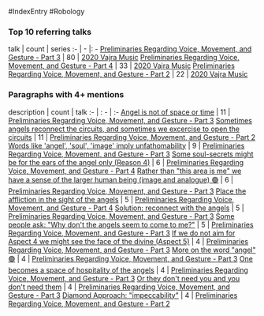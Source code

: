 #IndexEntry #Robology

### Top 10 referring talks
talk | count | series
:- | - |: -
<a data-href="Preliminaries Regarding Voice, Movement, and Gesture - Part 3" href="Preliminaries+Regarding+Voice%2C+Movement%2C+and+Gesture+-+Part+3" class="internal-link" target="_blank" rel="noopener">Preliminaries Regarding Voice, Movement, and Gesture - Part 3</a> | 80 | <a data-href="2020 Vajra Music" href="2020+Vajra+Music" class="internal-link" target="_blank" rel="noopener">2020 Vajra Music</a>
<a data-href="Preliminaries Regarding Voice, Movement, and Gesture - Part 4" href="Preliminaries+Regarding+Voice%2C+Movement%2C+and+Gesture+-+Part+4" class="internal-link" target="_blank" rel="noopener">Preliminaries Regarding Voice, Movement, and Gesture - Part 4</a> | 33 | <a data-href="2020 Vajra Music" href="2020+Vajra+Music" class="internal-link" target="_blank" rel="noopener">2020 Vajra Music</a>
<a data-href="Preliminaries Regarding Voice, Movement, and Gesture - Part 2" href="Preliminaries+Regarding+Voice%2C+Movement%2C+and+Gesture+-+Part+2" class="internal-link" target="_blank" rel="noopener">Preliminaries Regarding Voice, Movement, and Gesture - Part 2</a> | 22 | <a data-href="2020 Vajra Music" href="2020+Vajra+Music" class="internal-link" target="_blank" rel="noopener">2020 Vajra Music</a>

### Paragraphs with 4+ mentions
description | count | talk
:- | : - | :-
<a aria-label-position="top" aria-label="Preliminaries Regarding Voice, Movement, and Gesture - Part 3 > Angel is not of space or time" data-href="Preliminaries Regarding Voice, Movement, and Gesture - Part 3#Angel is not of space or time" href="Preliminaries+Regarding+Voice%2C+Movement%2C+and+Gesture+-+Part+3#Angel+is+not+of+space+or+time" class="internal-link" target="_blank" rel="noopener">Angel is not of space or time</a> | 11 | <a data-href="Preliminaries Regarding Voice, Movement, and Gesture - Part 3" href="Preliminaries+Regarding+Voice%2C+Movement%2C+and+Gesture+-+Part+3" class="internal-link" target="_blank" rel="noopener">Preliminaries Regarding Voice, Movement, and Gesture - Part 3</a>
<a aria-label-position="top" aria-label="Preliminaries Regarding Voice, Movement, and Gesture - Part 2 > Sometimes angels reconnect the circuits and sometimes we excercise to open the circuits" data-href="Preliminaries Regarding Voice, Movement, and Gesture - Part 2#Sometimes angels reconnect the circuits and sometimes we excercise to open the circuits" href="Preliminaries+Regarding+Voice%2C+Movement%2C+and+Gesture+-+Part+2#Sometimes+angels+reconnect+the+circuits+and+sometimes+we+excercise+to+open+the+circuits" class="internal-link" target="_blank" rel="noopener">Sometimes angels reconnect the circuits, and sometimes we excercise to open the circuits</a> | 11 | <a data-href="Preliminaries Regarding Voice, Movement, and Gesture - Part 2" href="Preliminaries+Regarding+Voice%2C+Movement%2C+and+Gesture+-+Part+2" class="internal-link" target="_blank" rel="noopener">Preliminaries Regarding Voice, Movement, and Gesture - Part 2</a>
<a aria-label-position="top" aria-label="Preliminaries Regarding Voice, Movement, and Gesture - Part 3 > Words like angel soul image imply unfathomability" data-href="Preliminaries Regarding Voice, Movement, and Gesture - Part 3#Words like angel soul image imply unfathomability" href="Preliminaries+Regarding+Voice%2C+Movement%2C+and+Gesture+-+Part+3#Words+like+%27angel%27+%27soul%27+%27image%27+imply+unfathomability" class="internal-link" target="_blank" rel="noopener">Words like &#x27;angel&#x27;, &#x27;soul&#x27;, &#x27;image&#x27; imply unfathomability</a> | 9 | <a data-href="Preliminaries Regarding Voice, Movement, and Gesture - Part 3" href="Preliminaries+Regarding+Voice%2C+Movement%2C+and+Gesture+-+Part+3" class="internal-link" target="_blank" rel="noopener">Preliminaries Regarding Voice, Movement, and Gesture - Part 3</a>
<a aria-label-position="top" aria-label="Preliminaries Regarding Voice, Movement, and Gesture - Part 4 > Some soul-secrets might be for the ears of the angel only Reason 4" data-href="Preliminaries Regarding Voice, Movement, and Gesture - Part 4#Some soul-secrets might be for the ears of the angel only Reason 4" href="Preliminaries+Regarding+Voice%2C+Movement%2C+and+Gesture+-+Part+4#Some+soul-secrets+might+be+for+the+ears+of+the+angel+only+Reason+4" class="internal-link" target="_blank" rel="noopener">Some soul-secrets might be for the ears of the angel only (Reason 4)</a> | 6 | <a data-href="Preliminaries Regarding Voice, Movement, and Gesture - Part 4" href="Preliminaries+Regarding+Voice%2C+Movement%2C+and+Gesture+-+Part+4" class="internal-link" target="_blank" rel="noopener">Preliminaries Regarding Voice, Movement, and Gesture - Part 4</a>
<a aria-label-position="top" aria-label="Preliminaries Regarding Voice, Movement, and Gesture - Part 3 > Rather than this area is me we have a sense of the larger human being image and analogue 🟢" data-href="Preliminaries Regarding Voice, Movement, and Gesture - Part 3#Rather than this area is me we have a sense of the larger human being image and analogue 🟢" href="Preliminaries+Regarding+Voice%2C+Movement%2C+and+Gesture+-+Part+3#Rather+than+%22this+area+is+me%22+we+have+a+sense+of+the+larger+human+being+image+and+analogue+%F0%9F%9F%A2" class="internal-link" target="_blank" rel="noopener">Rather than &quot;this area is me&quot; we have a sense of the larger human being (image and analogue) 🟢</a> | 6 | <a data-href="Preliminaries Regarding Voice, Movement, and Gesture - Part 3" href="Preliminaries+Regarding+Voice%2C+Movement%2C+and+Gesture+-+Part+3" class="internal-link" target="_blank" rel="noopener">Preliminaries Regarding Voice, Movement, and Gesture - Part 3</a>
<a aria-label-position="top" aria-label="Preliminaries Regarding Voice, Movement, and Gesture - Part 4 > Place the affliction in the sight of the angels" data-href="Preliminaries Regarding Voice, Movement, and Gesture - Part 4#Place the affliction in the sight of the angels" href="Preliminaries+Regarding+Voice%2C+Movement%2C+and+Gesture+-+Part+4#Place+the+affliction+in+the+sight+of+the+angels" class="internal-link" target="_blank" rel="noopener">Place the affliction in the sight of the angels</a> | 5 | <a data-href="Preliminaries Regarding Voice, Movement, and Gesture - Part 4" href="Preliminaries+Regarding+Voice%2C+Movement%2C+and+Gesture+-+Part+4" class="internal-link" target="_blank" rel="noopener">Preliminaries Regarding Voice, Movement, and Gesture - Part 4</a>
<a aria-label-position="top" aria-label="Preliminaries Regarding Voice, Movement, and Gesture - Part 3 > Solution reconnect with the angels" data-href="Preliminaries Regarding Voice, Movement, and Gesture - Part 3#Solution reconnect with the angels" href="Preliminaries+Regarding+Voice%2C+Movement%2C+and+Gesture+-+Part+3#Solution+reconnect+with+the+angels" class="internal-link" target="_blank" rel="noopener">Solution: reconnect with the angels</a> | 5 | <a data-href="Preliminaries Regarding Voice, Movement, and Gesture - Part 3" href="Preliminaries+Regarding+Voice%2C+Movement%2C+and+Gesture+-+Part+3" class="internal-link" target="_blank" rel="noopener">Preliminaries Regarding Voice, Movement, and Gesture - Part 3</a>
<a aria-label-position="top" aria-label="Preliminaries Regarding Voice, Movement, and Gesture - Part 3 > Some people ask Why dont the angels seem to come to me" data-href="Preliminaries Regarding Voice, Movement, and Gesture - Part 3#Some people ask Why dont the angels seem to come to me" href="Preliminaries+Regarding+Voice%2C+Movement%2C+and+Gesture+-+Part+3#Some+people+ask+%22Why+don%27t+the+angels+seem+to+come+to+me%22" class="internal-link" target="_blank" rel="noopener">Some people ask: &quot;Why don&#x27;t the angels seem to come to me?&quot;</a> | 5 | <a data-href="Preliminaries Regarding Voice, Movement, and Gesture - Part 3" href="Preliminaries+Regarding+Voice%2C+Movement%2C+and+Gesture+-+Part+3" class="internal-link" target="_blank" rel="noopener">Preliminaries Regarding Voice, Movement, and Gesture - Part 3</a>
<a aria-label-position="top" aria-label="Preliminaries Regarding Voice, Movement, and Gesture - Part 3 > If we do not aim for Aspect 4 we might see the face of the divine Aspect 5" data-href="Preliminaries Regarding Voice, Movement, and Gesture - Part 3#If we do not aim for Aspect 4 we might see the face of the divine Aspect 5" href="Preliminaries+Regarding+Voice%2C+Movement%2C+and+Gesture+-+Part+3#If+we+do+not+aim+for+Aspect+4+we+might+see+the+face+of+the+divine+Aspect+5" class="internal-link" target="_blank" rel="noopener">If we do not aim for Aspect 4 we might see the face of the divine (Aspect 5)</a> | 4 | <a data-href="Preliminaries Regarding Voice, Movement, and Gesture - Part 3" href="Preliminaries+Regarding+Voice%2C+Movement%2C+and+Gesture+-+Part+3" class="internal-link" target="_blank" rel="noopener">Preliminaries Regarding Voice, Movement, and Gesture - Part 3</a>
<a aria-label-position="top" aria-label="Preliminaries Regarding Voice, Movement, and Gesture - Part 3 > More on the word angel 🟢" data-href="Preliminaries Regarding Voice, Movement, and Gesture - Part 3#More on the word angel 🟢" href="Preliminaries+Regarding+Voice%2C+Movement%2C+and+Gesture+-+Part+3#More+on+the+word+%22angel%22+%F0%9F%9F%A2" class="internal-link" target="_blank" rel="noopener">More on the word &quot;angel&quot; 🟢</a> | 4 | <a data-href="Preliminaries Regarding Voice, Movement, and Gesture - Part 3" href="Preliminaries+Regarding+Voice%2C+Movement%2C+and+Gesture+-+Part+3" class="internal-link" target="_blank" rel="noopener">Preliminaries Regarding Voice, Movement, and Gesture - Part 3</a>
<a aria-label-position="top" aria-label="Preliminaries Regarding Voice, Movement, and Gesture - Part 3 > One becomes a space of hospitality of the angels" data-href="Preliminaries Regarding Voice, Movement, and Gesture - Part 3#One becomes a space of hospitality of the angels" href="Preliminaries+Regarding+Voice%2C+Movement%2C+and+Gesture+-+Part+3#One+becomes+a+space+of+hospitality+of+the+angels" class="internal-link" target="_blank" rel="noopener">One becomes a space of hospitality of the angels</a> | 4 | <a data-href="Preliminaries Regarding Voice, Movement, and Gesture - Part 3" href="Preliminaries+Regarding+Voice%2C+Movement%2C+and+Gesture+-+Part+3" class="internal-link" target="_blank" rel="noopener">Preliminaries Regarding Voice, Movement, and Gesture - Part 3</a>
<a aria-label-position="top" aria-label="Preliminaries Regarding Voice, Movement, and Gesture - Part 3 > Or they dont need you and you dont need them" data-href="Preliminaries Regarding Voice, Movement, and Gesture - Part 3#Or they dont need you and you dont need them" href="Preliminaries+Regarding+Voice%2C+Movement%2C+and+Gesture+-+Part+3#Or+they+don%27t+need+you+and+you+don%27t+need+them" class="internal-link" target="_blank" rel="noopener">Or they don&#x27;t need you and you don&#x27;t need them</a> | 4 | <a data-href="Preliminaries Regarding Voice, Movement, and Gesture - Part 3" href="Preliminaries+Regarding+Voice%2C+Movement%2C+and+Gesture+-+Part+3" class="internal-link" target="_blank" rel="noopener">Preliminaries Regarding Voice, Movement, and Gesture - Part 3</a>
<a aria-label-position="top" aria-label="Preliminaries Regarding Voice, Movement, and Gesture - Part 2 > Diamond Approach impeccability" data-href="Preliminaries Regarding Voice, Movement, and Gesture - Part 2#Diamond Approach impeccability" href="Preliminaries+Regarding+Voice%2C+Movement%2C+and+Gesture+-+Part+2#Diamond+Approach+%22impeccability%22" class="internal-link" target="_blank" rel="noopener">Diamond Approach: &quot;impeccability&quot;</a> | 4 | <a data-href="Preliminaries Regarding Voice, Movement, and Gesture - Part 2" href="Preliminaries+Regarding+Voice%2C+Movement%2C+and+Gesture+-+Part+2" class="internal-link" target="_blank" rel="noopener">Preliminaries Regarding Voice, Movement, and Gesture - Part 2</a>

